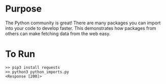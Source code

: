 # Purpose
The Python community is great! There are many packages you can import into your code to develop faster. This demonstrates how packages from others can make fetching data from the web easy.

# To Run
```
>> pip3 install requests
>> python3 python_imports.py
<Response [200]>
```

